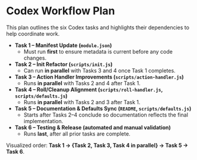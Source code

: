 # Codex Workflow Plan

This plan outlines the six Codex tasks and highlights their dependencies to help coordinate work.

- **Task 1 – Manifest Update (`module.json`)**
  - Must run **first** to ensure metadata is current before any code changes.
- **Task 2 – Init Refactor (`scripts/init.js`)**
  - Can run **in parallel** with Tasks 3 and 4 once Task 1 completes.
- **Task 3 – Action Handler Improvements (`scripts/action-handler.js`)**
  - Runs **in parallel** with Tasks 2 and 4 after Task 1.
- **Task 4 – Roll/Cleanup Alignment (`scripts/roll-handler.js`, `scripts/defaults.js`)**
  - Runs **in parallel** with Tasks 2 and 3 after Task 1.
- **Task 5 – Documentation & Defaults Sync (`README`, `scripts/defaults.js`)**
  - Starts after Tasks 2–4 conclude so documentation reflects the final implementation.
- **Task 6 – Testing & Release (automated and manual validation)**
  - Runs **last**, after all prior tasks are complete.

Visualized order: **Task 1 → {Task 2, Task 3, Task 4 in parallel} → Task 5 → Task 6**.
